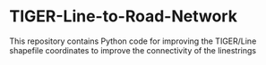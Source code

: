 # TIGER-Line-to-Road-Network
This repository contains Python code for improving the TIGER/Line shapefile coordinates to improve the connectivity of the linestrings
